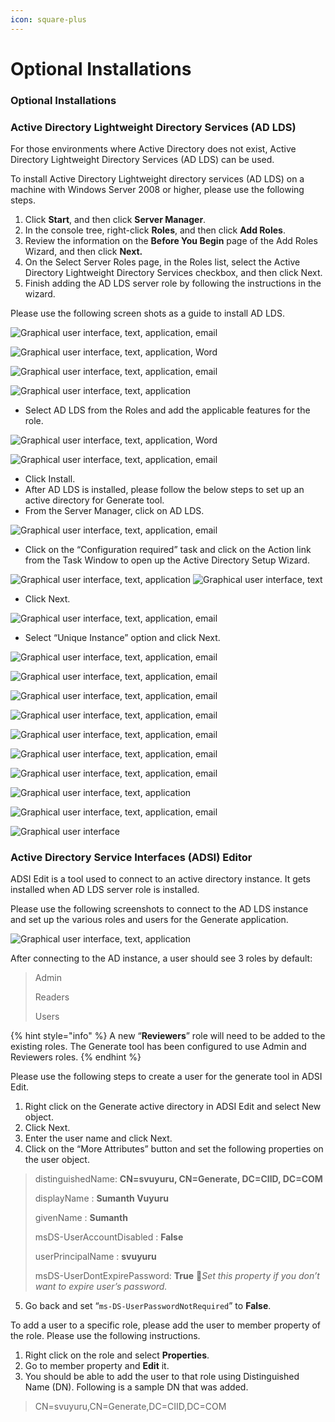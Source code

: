 ```yaml
---
icon: square-plus
---
```


# Optional Installations

### Optional Installations <a href="#toc109377194" id="toc109377194"></a>

### Active Directory Lightweight Directory Services (AD LDS) <a href="#active_directory_lightweight_directory_s" id="active_directory_lightweight_directory_s"></a>

For those environments where Active Directory does not exist, Active Directory Lightweight Directory Services (AD LDS) can be used.

To install Active Directory Lightweight directory services (AD LDS) on a machine with Windows Server 2008 or higher, please use the following steps.

1. Click **Start**, and then click **Server Manager**.
2. In the console tree, right-click **Roles**, and then click **Add Roles**.
3. Review the information on the **Before You Begin** page of the Add Roles Wizard, and then click **Next.**
4. On the Select Server Roles page, in the Roles list, select the Active Directory Lightweight Directory Services checkbox, and then click Next.
5. Finish adding the AD LDS server role by following the instructions in the wizard.

Please use the following screen shots as a guide to install AD LDS.

![Graphical user interface, text, application, email](../../.gitbook/assets/0.jpeg)

![Graphical user interface, text, application, Word](<../../.gitbook/assets/1 (1).jpeg>)

![Graphical user interface, text, application, email](../../.gitbook/assets/2.png)

![Graphical user interface, text, application](../../.gitbook/assets/3.jpeg)

* Select AD LDS from the Roles and add the applicable features for the role.

![Graphical user interface, text, application, Word](../../.gitbook/assets/4.jpeg)

![Graphical user interface, text, application, email](../../.gitbook/assets/5.jpeg)

* Click Install.
* After AD LDS is installed, please follow the below steps to set up an active directory for Generate tool.
* From the Server Manager, click on AD LDS.

![Graphical user interface, text, application, email](<../../.gitbook/assets/6 (2).jpeg>)

* Click on the “Configuration required” task and click on the Action link from the Task Window to open up the Active Directory Setup Wizard.

![Graphical user interface, text, application](../../.gitbook/assets/7.png) ![Graphical user interface, text](../../.gitbook/assets/8.png)

* Click Next.

![Graphical user interface, text, application, email](../../.gitbook/assets/9.png)

* Select “Unique Instance” option and click Next.

![Graphical user interface, text, application, email](<../../.gitbook/assets/10 (1).png>)

![Graphical user interface, text, application, email](../../.gitbook/assets/11.png)

![Graphical user interface, text, application, email](../../.gitbook/assets/12.png)

![Graphical user interface, text, application, email](../../.gitbook/assets/13.png)

![Graphical user interface, text, application, email](../../.gitbook/assets/14.png)

![Graphical user interface, text, application, email](../../.gitbook/assets/15.png)

![Graphical user interface, text, application, email](<../../.gitbook/assets/16 (1).png>)

![Graphical user interface, text, application](../../.gitbook/assets/17.png)

![Graphical user interface, text, application, email](../../.gitbook/assets/18.png)

![Graphical user interface](../../.gitbook/assets/19.png)

### Active Directory Service Interfaces (ADSI) Editor <a href="#toc109377196" id="toc109377196"></a>

ADSI Edit is a tool used to connect to an active directory instance. It gets installed when AD LDS server role is installed.

Please use the following screenshots to connect to the AD LDS instance and set up the various roles and users for the Generate application.

![Graphical user interface, text, application](../../.gitbook/assets/20.png)

After connecting to the AD instance, a user should see 3 roles by default:&#x20;

> Admin
>
> Readers
>
> Users

{% hint style="info" %}
A new “**Reviewers**” role will need to be added to the existing roles. The Generate tool has been configured to use Admin and Reviewers roles.
{% endhint %}

Please use the following steps to create a user for the generate tool in ADSI Edit.

1. Right click on the Generate active directory in ADSI Edit and select New object.
2. Click Next.
3. Enter the user name and click Next.
4. Click on the “More Attributes” button and set the following properties on the user object.

> distinguishedName: **CN=svuyuru, CN=Generate, DC=CIID, DC=COM**
>
> displayName : **Sumanth Vuyuru**
>
> givenName : **Sumanth**
>
> msDS-UserAccountDisabled : **False**
>
> userPrincipalName : **svuyuru**
>
> msDS-UserDontExpirePassword: **True** 🚨_Set this property if you don’t want to expire user’s password._

5. Go back and set “`ms-DS-UserPasswordNotRequired`” to **False**.

To add a user to a specific role, please add the user to member property of the role. Please use the following instructions.

1. Right click on the role and select **Properties**.
2. Go to member property and **Edit** it.
3. You should be able to add the user to that role using Distinguished Name (DN). Following is a sample DN that was added.

> CN=svuyuru,CN=Generate,DC=CIID,DC=COM
